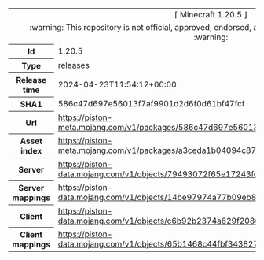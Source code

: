 <html><table>
<tr><td colspan="2" align="center"><img width="0" height="0"><br/>⌈ Minecraft 1.20.5 ⌋<br/><img width="0" height="0"></td></tr>
<tr><td colspan="2" align="center"><img width="0" height="0"><br/>
:warning: This repository is not official, approved, endorsed, associated or connected with Mojang :warning:
<br/><img width="0" height="0"></td></tr>
<tr><th>Id</th><td>1.20.5</td></tr>
<tr><th>Type</th><td>releases</td></tr>
<tr><th>Release time</th><td>2024-04-23T11:54:12+00:00</td></tr>
<tr><th>SHA1</th><td>586c47d697e56013f7af9901d2d6f0d61bf47fcf</td></tr>
<tr><th>Url</th><td><a href="https://piston-meta.mojang.com/v1/packages/586c47d697e56013f7af9901d2d6f0d61bf47fcf/1.20.5.json">https://piston-meta.mojang.com/v1/packages/586c47d697e56013f7af9901d2d6f0d61bf47fcf/1.20.5.json</a></td></tr>
<tr><th>Asset index</th><td><a href="https://piston-meta.mojang.com/v1/packages/a3ceda1b04094c87100e340ed832b4c377c1a324/16.json">https://piston-meta.mojang.com/v1/packages/a3ceda1b04094c87100e340ed832b4c377c1a324/16.json</a></td></tr>
<tr><th>Server</th><td><a href="https://piston-data.mojang.com/v1/objects/79493072f65e17243fd36a699c9a96b4381feb91/server.jar">https://piston-data.mojang.com/v1/objects/79493072f65e17243fd36a699c9a96b4381feb91/server.jar</a></td></tr>
<tr><th>Server mappings</th><td><a href="https://piston-data.mojang.com/v1/objects/14be97974a77b09eb8bca88ed9268445f0fde3e7/server.txt">https://piston-data.mojang.com/v1/objects/14be97974a77b09eb8bca88ed9268445f0fde3e7/server.txt</a></td></tr>
<tr><th>Client</th><td><a href="https://piston-data.mojang.com/v1/objects/c6b92b2374a629f20802bb284f98a4ee790e950a/client.jar">https://piston-data.mojang.com/v1/objects/c6b92b2374a629f20802bb284f98a4ee790e950a/client.jar</a></td></tr>
<tr><th>Client mappings</th><td><a href="https://piston-data.mojang.com/v1/objects/65b1468c44fbf34382716416b5c1a16d2949217a/client.txt">https://piston-data.mojang.com/v1/objects/65b1468c44fbf34382716416b5c1a16d2949217a/client.txt</a></td></tr>
</table></html>